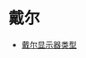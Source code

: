 # 戴尔

- [戴尔显示器类型](https://www.dell.com/support/kbdoc/en-us/000131468/identifying-dell-monitor-types-by-their-model-number)

